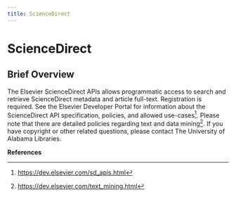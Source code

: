 ```yaml
---
title: ScienceDirect
---
```


<!--- sectionauthor
Vincent F. Scalfani | vfscalfani@ua.edu>
-->
# ScienceDirect

## Brief Overview

The Elsevier ScienceDirect APIs allows programmatic access to search and
retrieve ScienceDirect metadata and article full-text. Registration is
required. See the Elsevier Developer Portal for information about the
ScienceDirect API specification, policies, and allowed use-cases[^1].
Please note that there are detailed policies regarding text and data
mining[^2]. If you have copyright or other related questions, please
contact The University of Alabama Libraries.

**References**

[^1]: <https://dev.elsevier.com/sd_apis.html>

[^2]: <https://dev.elsevier.com/text_mining.html>
